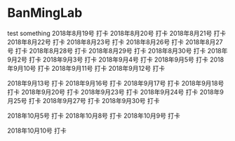 # BanMingLab
test something
2018年8月19号 打卡
2018年8月20号 打卡
2018年8月21号 打卡
2018年8月22号 打卡
2018年8月23号 打卡
2018年8月26号 打卡
2018年8月27号 打卡
2018年8月28号 打卡
2018年8月29号 打卡
2018年8月30号 打卡
2018年9月2号 打卡
2018年9月3号 打卡
2018年9月4号 打卡
2018年9月5号 打卡
2018年9月10号 打卡
2018年9月11号 打卡
2018年9月12号 打卡

2018年9月13号 打卡
2018年9月16号 打卡
2018年9月17号 打卡
2018年9月18号 打卡
2018年9月20号 打卡
2018年9月23号 打卡
2018年9月24号 打卡
2018年9月25号 打卡
2018年9月27号 打卡
2018年9月30号 打卡

2018年10月5号 打卡
2018年10月8号 打卡
2018年10月9号 打卡

2018年10月10号 打卡
